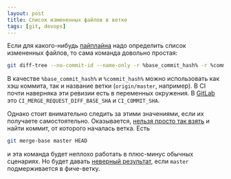 ```yaml
---
layout: post
title: Список измененных файлов в ветке
tags: [git, devops]
---
```

Если для какого-нибудь [пайплайна](/2023/02/02/coverage-integration.html) надо определить список измененных файлов, то сама команда довольно простая:
```sh
git diff-tree --no-commit-id --name-only -r %base_commit_hash% -r %commit_hash%
```
В качестве `%base_commit_hash%` и `%commit_hash%` можно использовать как хэш коммита, так и название ветки (`origin/master`, например). В CI почти наверняка эти ревизии есть в переменных окружения. В [GitLab](https://docs.gitlab.com/ee/ci/variables/predefined_variables.html) это `CI_MERGE_REQUEST_DIFF_BASE_SHA` и `CI_COMMIT_SHA`. 

Однако стоит внимательно следить за этими значениями, если их получаете самостоятельно. Оказывается, [нельзя просто так взять](https://stackoverflow.com/questions/1527234/finding-a-branch-point-with-git) и найти коммит, от которого началась ветка. Есть 
```sh
git merge-base master HEAD 
```
и эта команда будет неплохо работать в плюс-минус обычных сценариях. Но будет давать [неверный результат](https://stackoverflow.com/a/9979346/1003491), если `master` подмерживается в фиче-ветку.

